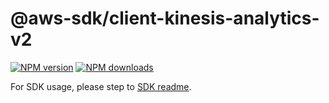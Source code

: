 # @aws-sdk/client-kinesis-analytics-v2

[![NPM version](https://img.shields.io/npm/v/@aws-sdk/client-kinesis-analytics-v2/latest.svg)](https://www.npmjs.com/package/@aws-sdk/client-kinesis-analytics-v2)
[![NPM downloads](https://img.shields.io/npm/dm/@aws-sdk/client-kinesis-analytics-v2.svg)](https://www.npmjs.com/package/@aws-sdk/client-kinesis-analytics-v2)

For SDK usage, please step to [SDK readme](https://github.com/aws/aws-sdk-js-v3).
